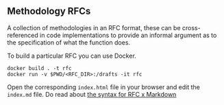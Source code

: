 Methodology RFCs
----------------

A collection of methodologies in an RFC format, these can be cross-referenced
in code implementations to provide an informal argument as to the specification
of what the function does.

To build a particular RFC you can use Docker.

```
docker build . -t rfc
docker run -v $PWD/<RFC_DIR>:/drafts -it rfc

```

Open the corresponding `index.html` file in your browser and edit the `index.md` file.
Do read about [the syntax for RFC x Markdown](https://mmark.miek.nl)